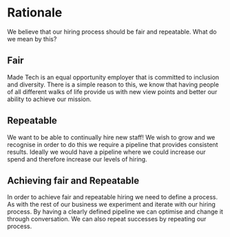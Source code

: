 # Rationale

We believe that our hiring process should be fair and repeatable. What do we mean by this?

## Fair

Made Tech is an equal opportunity employer that is committed to inclusion and diversity. There is a simple reason to this, we know that having people of all different walks of life provide us with new view points and better our ability to achieve our mission.

## Repeatable

We want to be able to continually hire new staff! We wish to grow and we recognise in order to do this we require a pipeline that provides consistent results. Ideally we would have a pipeline where we could increase our spend and therefore increase our levels of hiring.

## Achieving fair and Repeatable

In order to achieve fair and repeatable hiring we need to define a process. As with the rest of our business we experiment and iterate with our hiring process. By having a clearly defined pipeline we can optimise and change it through conversation. We can also repeat successes by repeating our process.
